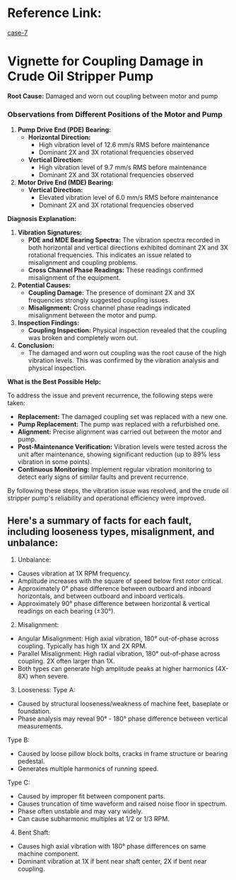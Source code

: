 # Reference Link:
[case-7](https://www.technomaxme.com/case-study-on-crude-oil-stripper-pump/)

# Vignette for Coupling Damage in Crude Oil Stripper Pump

**Root Cause:** Damaged and worn out coupling between motor and pump

### Observations from Different Positions of the Motor and Pump

1. **Pump Drive End (PDE) Bearing:**
    - **Horizontal Direction:**
        - High vibration level of 12.6 mm/s RMS before maintenance
        - Dominant 2X and 3X rotational frequencies observed
    - **Vertical Direction:**
        - High vibration level of 9.7 mm/s RMS before maintenance
        - Dominant 2X and 3X rotational frequencies observed
2. **Motor Drive End (MDE) Bearing:**
    - **Vertical Direction:**
        - Elevated vibration level of 6.0 mm/s RMS before maintenance
        - Dominant 2X and 3X rotational frequencies observed

**Diagnosis Explanation:**

1. **Vibration Signatures:**
    - **PDE and MDE Bearing Spectra:** The vibration spectra recorded in both horizontal and vertical directions exhibited dominant 2X and 3X rotational frequencies. This indicates an issue related to misalignment and coupling problems.
    - **Cross Channel Phase Readings:** These readings confirmed misalignment of the equipment.
2. **Potential Causes:**
    - **Coupling Damage:** The presence of dominant 2X and 3X frequencies strongly suggested coupling issues.
    - **Misalignment:** Cross channel phase readings indicated misalignment between the motor and pump.
3. **Inspection Findings:**
    - **Coupling Inspection:** Physical inspection revealed that the coupling was broken and completely worn out.
4. **Conclusion:**
    - The damaged and worn out coupling was the root cause of the high vibration levels. This was confirmed by the vibration analysis and physical inspection.

**What is the Best Possible Help:**

To address the issue and prevent recurrence, the following steps were taken:

- **Replacement:** The damaged coupling set was replaced with a new one.
- **Pump Replacement:** The pump was replaced with a refurbished one.
- **Alignment:** Precise alignment was carried out between the motor and pump.
- **Post-Maintenance Verification:** Vibration levels were tested across the unit after maintenance, showing significant reduction (up to 89% less vibration in some points).
- **Continuous Monitoring:** Implement regular vibration monitoring to detect early signs of similar faults and prevent recurrence.

By following these steps, the vibration issue was resolved, and the crude oil stripper pump's reliability and operational efficiency were improved.


## Here's a summary of facts for each fault, including looseness types, misalignment, and unbalance:

1. Unbalance:
- Causes vibration at 1X RPM frequency.
- Amplitude increases with the square of speed below first rotor critical.
- Approximately 0° phase difference between outboard and inboard horizontals, and between outboard and inboard verticals.
- Approximately 90° phase difference between horizontal & vertical readings on each bearing (±30°).

2. Misalignment:
- Angular Misalignment: High axial vibration, 180° out-of-phase across coupling. Typically has high 1X and 2X RPM.
- Parallel Misalignment: High radial vibration, 180° out-of-phase across coupling. 2X often larger than 1X.
- Both types can generate high amplitude peaks at higher harmonics (4X-8X) when severe.

3. Looseness:
Type A:
- Caused by structural looseness/weakness of machine feet, baseplate or foundation.
- Phase analysis may reveal 90° - 180° phase difference between vertical measurements.

Type B:
- Caused by loose pillow block bolts, cracks in frame structure or bearing pedestal.
- Generates multiple harmonics of running speed.

Type C:
- Caused by improper fit between component parts.
- Causes truncation of time waveform and raised noise floor in spectrum.
- Phase often unstable and may vary widely.
- Can cause subharmonic multiples at 1/2 or 1/3 RPM.

4. Bent Shaft:
- Causes high axial vibration with 180° phase differences on same machine component.
- Dominant vibration at 1X if bent near shaft center, 2X if bent near coupling.



